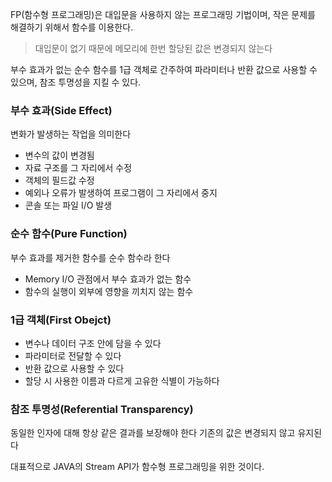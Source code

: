 FP(함수형 프로그래밍)은 대입문을 사용하지 않는 프로그래밍 기법이며, 작은 문제를 해결하기 위해서 함수를 이용한다.

> 대입문이 없기 때문에 메모리에 한번 할당된 값은 변경되지 않는다

부수 효과가 없는 순수 함수를 1급 객체로 간주하여 파라미터나 반환 값으로 사용할 수 있으며, 참조 투명성을 지킬 수 있다.

### 부수 효과(Side Effect)
변화가 발생하는 작업을 의미한다
- 변수의 값이 변경됨
- 자료 구조를 그 자리에서 수정
- 객체의 필드값 수정
- 예외나 오류가 발생하여 프로그램이 그 자리에서 중지
- 콘솔 또는 파일 I/O 발생

### 순수 함수(Pure Function)
부수 효과를 제거한 함수를 순수 함수라 한다
- Memory I/O 관점에서 부수 효과가 없는 함수
- 함수의 실행이 외부에 영향을 끼치지 않는 함수

### 1급 객체(First Obejct)
- 변수나 데이터 구조 안에 담을 수 있다
- 파라미터로 전달할 수 있다
- 반환 값으로 사용할 수 있다
- 할당 시 사용한 이름과 다르게 고유한 식별이 가능하다

### 참조 투명성(Referential Transparency)
동일한 인자에 대해 항상 같은 결과를 보장해야 한다
기존의 값은 변경되지 않고 유지된다

대표적으로 JAVA의 Stream API가 함수형 프로그래밍을 위한 것이다.